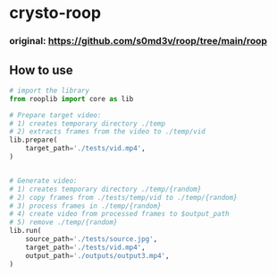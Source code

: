 # crysto-roop 

### original: https://github.com/s0md3v/roop/tree/main/roop

## How to use

```python
# import the library
from rooplib import core as lib

# Prepare target video:
# 1) creates temporary directory ./temp
# 2) extracts frames from the video to ./temp/vid
lib.prepare(
    target_path='./tests/vid.mp4',
)


# Generate video:
# 1) creates temporary directory ./temp/{random}
# 2) copy frames from ./tests/temp/vid to ./temp/{random}
# 3) process frames in ./temp/{random}
# 4) create video from processed frames to $output_path
# 5) remove ./temp/{random}
lib.run(
    source_path='./tests/source.jpg',
    target_path='./tests/vid.mp4',
    output_path='./outputs/output3.mp4',
)

```
